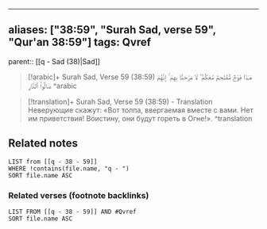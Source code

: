 
---
aliases: ["38:59", "Surah Sad, verse 59", "Qur'an 38:59"]
tags: Qvref
---

parent:: [[q - Sad (38)|Sad]]

> [!arabic]+ Surah Sad, Verse 59 (38:59)
> <span class="quran-arabic">هَـٰذَا فَوْجٌ مُّقْتَحِمٌ مَّعَكُمْ ۖ لَا مَرْحَبًۢا بِهِمْ ۚ إِنَّهُمْ صَالُوا۟ ٱلنَّارِ</span>
^arabic

> [!translation]+ Surah Sad, Verse 59 (38:59) - Translation
> Неверующие скажут: «Вот толпа, ввергаемая вместе с вами. Нет им приветствия! Воистину, они будут гореть в Огне!».
^translation



## Related notes
```dataview
LIST from [[q - 38 - 59]]
WHERE !contains(file.name, "q - ")
SORT file.name ASC
```

### Related verses (footnote backlinks)
```dataview
LIST FROM [[q - 38 - 59]] AND #Qvref
SORT file.name ASC
```

